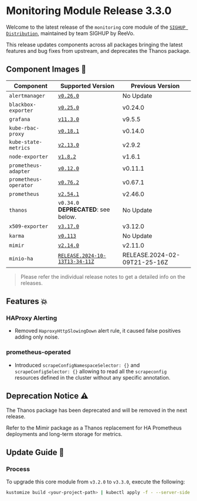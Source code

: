 # Monitoring Module Release 3.3.0

Welcome to the latest release of the `monitoring` core module of the [`SIGHUP Distribution`](https://github.com/sighupio/fury-distribution), maintained by team SIGHUP by ReeVo.

This release updates components across all packages bringing the latest features and bug fixes from upstream, and deprecates the Thanos package.

## Component Images 🚢

| Component             | Supported Version                                                                                          | Previous Version             |
| --------------------- | ---------------------------------------------------------------------------------------------------------- | ---------------------------- |
| `alertmanager`        | [`v0.26.0`](https://github.com/prometheus/alertmanager/releases/tag/v0.26.0)                               | No Update                    |
| `blackbox-exporter`   | [`v0.25.0`](https://github.com/prometheus/blackbox_exporter/releases/tag/v0.25.0)                          | v0.24.0                      |
| `grafana`             | [`v11.3.0`](https://github.com/grafana/grafana/releases/tag/v11.3.0)                                       | v9.5.5                       |
| `kube-rbac-proxy`     | [`v0.18.1`](https://github.com/brancz/kube-rbac-proxy/releases/tag/v0.18.1)                                | v0.14.0                      |
| `kube-state-metrics`  | [`v2.13.0`](https://github.com/kubernetes/kube-state-metrics/releases/tag/v2.13.0)                         | v2.9.2                       |
| `node-exporter`       | [`v1.8.2`](https://github.com/prometheus/node_exporter/releases/tag/v1.8.2)                                | v1.6.1                       |
| `prometheus-adapter`  | [`v0.12.0`](https://github.com/kubernetes-sigs/prometheus-adapter/releases/tag/v0.12.0)                    | v0.11.1                      |
| `prometheus-operator` | [`v0.76.2`](https://github.com/prometheus-operator/prometheus-operator/releases/tag/v0.76.2)               | v0.67.1                      |
| `prometheus`          | [`v2.54.1`](https://github.com/prometheus/prometheus/releases/tag/v2.54.1)                                 | v2.46.0                      |
| `thanos`              | `v0.34.0` **DEPRECATED**: see below.                                                                       | No Update                    |
| `x509-exporter`       | [`v3.17.0`](https://github.com/enix/x509-certificate-exporter/releases/tag/v3.17.0)                        | v3.12.0                      |
| `karma`               | [`v0.113`](https://github.com/prymitive/karma/releases/tag/v0.113)                                         | No Update                    |
| `mimir`               | [`v2.14.0`](https://github.com/grafana/mimir/releases/tag/mimir-2.14.0)                                    | v2.11.0                      |
| `minio-ha`            | [`RELEASE.2024-10-13T13-34-11Z`](https://github.com/minio/minio/releases/tag/RELEASE.2024-10-13T13-34-11Z) | RELEASE.2024-02-09T21-25-16Z |

> Please refer the individual release notes to get a detailed info on the releases.

## Features 💥

### HAProxy Alerting

- Removed `HaproxyHttpSlowingDown` alert rule, it caused false positives adding only noise.

### prometheus-operated

- Introduced `scrapeConfigNamespaceSelector: {}` and `scrapeConfigSelector: {}` allowing to read all the `scrapeconfig` resources defined in the cluster without any specific annotation.

## Deprecation Notice ⚠️

The Thanos package has been deprecated and will be removed in the next release.

Refer to the Mimir package as a Thanos replacement for HA Prometheus deployments and long-term storage for metrics.

## Update Guide 🦮

### Process

To upgrade this core module from `v3.2.0` to `v3.3.0`, execute the following:

```bash
kustomize build <your-project-path> | kubectl apply -f - --server-side
```
